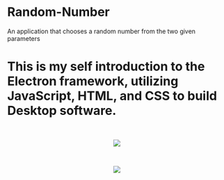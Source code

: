# Random-Number
An application that chooses a random number from the two given parameters

# This is my self introduction to the Electron framework, utilizing JavaScript, HTML, and CSS to build Desktop software.
<br />
<p align="center">
<img src="https://i.imgur.com/nUr12eu.gif">
 </p>
 <br />
 <p align="center">
<img src="https://i.imgur.com/jdTvUNf.gif">
 </p>
